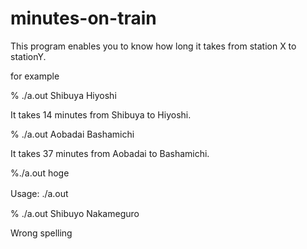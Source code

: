 minutes-on-train
================

This program enables you to know how long it takes from station X to stationY.

for example

% ./a.out Shibuya Hiyoshi

It takes 14 minutes from Shibuya to Hiyoshi.

% ./a.out Aobadai Bashamichi

It takes 37 minutes from Aobadai to Bashamichi.

%./a.out hoge

Usage: ./a.out　<start> <goal>

% ./a.out Shibuyo Nakameguro

Wrong spelling

